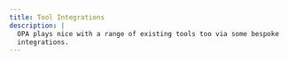 ```yaml
---
title: Tool Integrations
description: |
  OPA plays nice with a range of existing tools too via some bespoke
  integrations.
---
```

